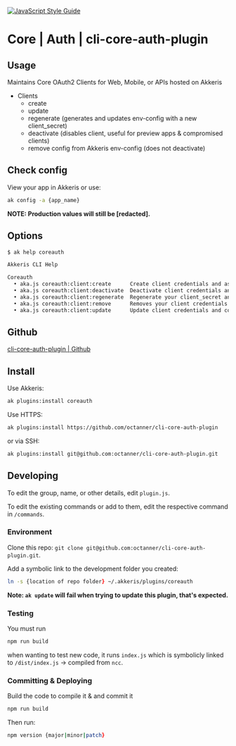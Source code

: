 [![JavaScript Style Guide](https://img.shields.io/badge/code_style-standard-brightgreen.svg)](https://standardjs.com)

# Core | Auth | cli-core-auth-plugin

## Usage

Maintains Core OAuth2 Clients for Web, Mobile, or APIs hosted on Akkeris

- Clients
  - create
  - update
  - regenerate (generates and updates env-config with a new client_secret)
  - deactivate (disables client, useful for preview apps & compromised clients)
  - remove config from Akkeris env-config (does not deactivate)

## Check config

View your app in Akkeris or use:

```zsh
ak config -a {app_name}
```

**NOTE: Production values will still be [redacted].**

## Options

```zsh
$ ak help coreauth

Akkeris CLI Help

Coreauth
  • aka.js coreauth:client:create      Create client credentials and assign them to the specified app
  • aka.js coreauth:client:deactivate  Deactivate client credentials and removes the config from the specified app
  • aka.js coreauth:client:regenerate  Regenerate your client_secret and update config for the specified app
  • aka.js coreauth:client:remove      Removes your client credentials from the config for the specified app
  • aka.js coreauth:client:update      Update client credentials and config for the specified app
```

## Github

[cli-core-auth-plugin | Github](https://github.com/octanner/cli-core-auth-plugin)

## Install

Use Akkeris:

```zsh
ak plugins:install coreauth
```

Use HTTPS:

```zsh
ak plugins:install https://github.com/octanner/cli-core-auth-plugin
```

or via SSH:

```zsh
ak plugins:install git@github.com:octanner/cli-core-auth-plugin.git
```

## Developing

To edit the group, name, or other details, edit `plugin.js`.

To edit the existing commands or add to them, edit the respective command in `/commands`.

### Environment

Clone this repo: `git clone git@github.com:octanner/cli-core-auth-plugin.git`.

Add a symbolic link to the development folder you created: 

```zsh
ln -s {location of repo folder} ~/.akkeris/plugins/coreauth
```

**Note: `ak update` will fail when trying to update this plugin, that's expected.**

### Testing

You must run 

```zsh
npm run build
```

when wanting to test new code, it runs `index.js` which is symbolicly linked to `/dist/index.js` -> compiled from `ncc`.

### Committing & Deploying

Build the code to compile it & and commit it

```zsh
npm run build
```

Then run:

```zsh
npm version {major|minor|patch}
```
